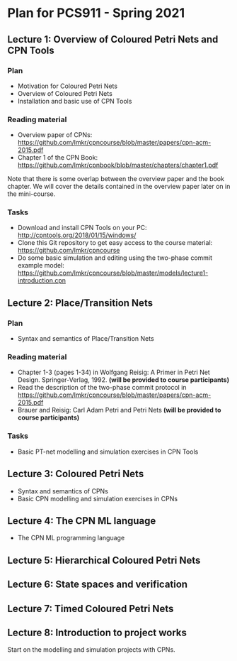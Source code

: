 # Plan for PCS911 - Spring 2021

## Lecture 1: Overview of Coloured Petri Nets and CPN Tools

### Plan

- Motivation for Coloured Petri Nets
- Overview of Coloured Petri Nets
- Installation and basic use of CPN Tools

### Reading material

- Overview paper of CPNs: https://github.com/lmkr/cpncourse/blob/master/papers/cpn-acm-2015.pdf
- Chapter 1 of the CPN Book: https://github.com/lmkr/cpnbook/blob/master/chapters/chapter1.pdf

Note that there is some overlap between the overview paper and the book chapter. We will cover the details contained in the overview paper later on in the mini-course.

### Tasks

- Download and install CPN Tools on your PC: http://cpntools.org/2018/01/15/windows/
- Clone this Git repository to get easy access to the course material: https://github.com/lmkr/cpncourse
- Do some basic simulation and editing using the two-phase commit example model: https://github.com/lmkr/cpncourse/blob/master/models/lecture1-introduction.cpn

## Lecture 2: Place/Transition Nets

### Plan

- Syntax and semantics of Place/Transition Nets

### Reading material

- Chapter 1-3 (pages 1-34) in Wolfgang Reisig: A Primer in Petri Net Design. Springer-Verlag, 1992. **(will be provided to course participants)**
- Read the description of the two-phase commit protocol in https://github.com/lmkr/cpncourse/blob/master/papers/cpn-acm-2015.pdf
- Brauer and Reisig: Carl Adam Petri and Petri Nets **(will be provided to course participants)**

### Tasks

- Basic PT-net modelling and simulation exercises in CPN Tools

## Lecture 3: Coloured Petri Nets

- Syntax and semantics of CPNs
- Basic CPN modelling and simulation exercises in CPNs

## Lecture 4: The CPN ML language

- The CPN ML programming language

## Lecture 5: Hierarchical Coloured Petri Nets

## Lecture 6: State spaces and verification

## Lecture 7: Timed Coloured Petri Nets

## Lecture 8: Introduction to project works

Start on the modelling and simulation projects with CPNs.
